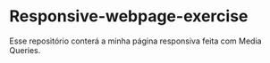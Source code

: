 # Responsive-webpage-exercise
Esse repositório conterá a minha página responsiva feita com Media Queries.
